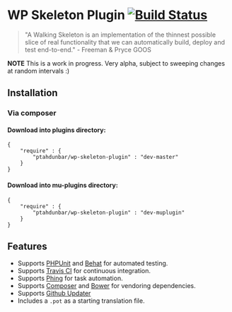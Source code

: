 # WP Skeleton Plugin [![Build Status](https://travis-ci.org/ptahdunbar/wp-skeleton-plugin.png?branch=master)](https://travis-ci.org/ptahdunbar/wp-skeleton-plugin)

> "A Walking Skeleton is an implementation of the thinnest possible slice of real functionality that we can automatically build, deploy and test end-to-end." - Freeman & Pryce GOOS

**NOTE** This is a work in progress. Very alpha, subject to sweeping changes at random intervals :)

## Installation

### Via composer

#### Download into plugins directory:

```
{
    "require" : {
        "ptahdunbar/wp-skeleton-plugin" : "dev-master"
    }
}
```

#### Download into mu-plugins directory:

```
{
    "require" : {
        "ptahdunbar/wp-skeleton-plugin" : "dev-muplugin"
    }
}
```

## Features

* Supports [PHPUnit](http://phpunit.de/manual/) and [Behat](http://behat.org/) for automated testing.
* Supports [Travis CI](https://travis-ci.org/) for continuous integration.
* Supports [Phing](http://www.phing.info/) for task automation.
* Supports [Composer](http://getcomposer.org/) and [Bower](http://bower.io/) for vendoring dependencies.
* Supports [Github Updater](https://github.com/afragen/github-updater)
* Includes a `.pot` as a starting translation file.
